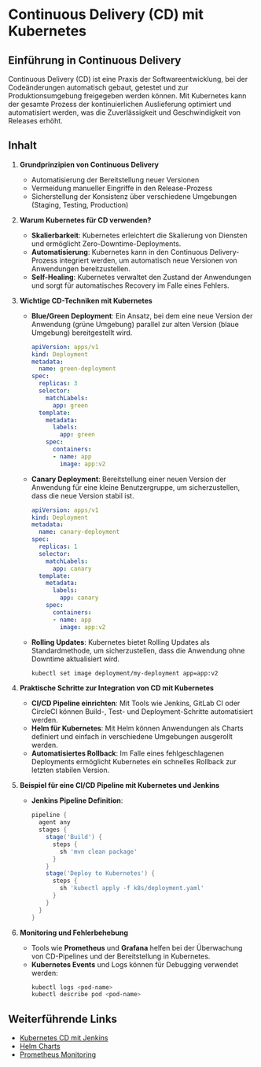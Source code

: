 
# Continuous Delivery (CD) mit Kubernetes

## Einführung in Continuous Delivery

Continuous Delivery (CD) ist eine Praxis der Softwareentwicklung, bei der Codeänderungen automatisch gebaut, getestet und zur Produktionsumgebung freigegeben werden können. Mit Kubernetes kann der gesamte Prozess der kontinuierlichen Auslieferung optimiert und automatisiert werden, was die Zuverlässigkeit und Geschwindigkeit von Releases erhöht.

## Inhalt

1. **Grundprinzipien von Continuous Delivery**
    - Automatisierung der Bereitstellung neuer Versionen
    - Vermeidung manueller Eingriffe in den Release-Prozess
    - Sicherstellung der Konsistenz über verschiedene Umgebungen (Staging, Testing, Production)

2. **Warum Kubernetes für CD verwenden?**
    - **Skalierbarkeit**: Kubernetes erleichtert die Skalierung von Diensten und ermöglicht Zero-Downtime-Deployments.
    - **Automatisierung**: Kubernetes kann in den Continuous Delivery-Prozess integriert werden, um automatisch neue Versionen von Anwendungen bereitzustellen.
    - **Self-Healing**: Kubernetes verwaltet den Zustand der Anwendungen und sorgt für automatisches Recovery im Falle eines Fehlers.

3. **Wichtige CD-Techniken mit Kubernetes**

    - **Blue/Green Deployment**:
      Ein Ansatz, bei dem eine neue Version der Anwendung (grüne Umgebung) parallel zur alten Version (blaue Umgebung) bereitgestellt wird.
      ```yaml
      apiVersion: apps/v1
      kind: Deployment
      metadata:
        name: green-deployment
      spec:
        replicas: 3
        selector:
          matchLabels:
            app: green
        template:
          metadata:
            labels:
              app: green
          spec:
            containers:
            - name: app
              image: app:v2
      ```

    - **Canary Deployment**:
      Bereitstellung einer neuen Version der Anwendung für eine kleine Benutzergruppe, um sicherzustellen, dass die neue Version stabil ist.
      ```yaml
      apiVersion: apps/v1
      kind: Deployment
      metadata:
        name: canary-deployment
      spec:
        replicas: 1
        selector:
          matchLabels:
            app: canary
        template:
          metadata:
            labels:
              app: canary
          spec:
            containers:
            - name: app
              image: app:v2
      ```

    - **Rolling Updates**:
      Kubernetes bietet Rolling Updates als Standardmethode, um sicherzustellen, dass die Anwendung ohne Downtime aktualisiert wird.
      ```bash
      kubectl set image deployment/my-deployment app=app:v2
      ```

4. **Praktische Schritte zur Integration von CD mit Kubernetes**
    - **CI/CD Pipeline einrichten**: Mit Tools wie Jenkins, GitLab CI oder CircleCI können Build-, Test- und Deployment-Schritte automatisiert werden.
    - **Helm für Kubernetes**: Mit Helm können Anwendungen als Charts definiert und einfach in verschiedene Umgebungen ausgerollt werden.
    - **Automatisiertes Rollback**: Im Falle eines fehlgeschlagenen Deployments ermöglicht Kubernetes ein schnelles Rollback zur letzten stabilen Version.

5. **Beispiel für eine CI/CD Pipeline mit Kubernetes und Jenkins**
    - **Jenkins Pipeline Definition**:
      ```groovy
      pipeline {
        agent any
        stages {
          stage('Build') {
            steps {
              sh 'mvn clean package'
            }
          }
          stage('Deploy to Kubernetes') {
            steps {
              sh 'kubectl apply -f k8s/deployment.yaml'
            }
          }
        }
      }
      ```

6. **Monitoring und Fehlerbehebung**
    - Tools wie **Prometheus** und **Grafana** helfen bei der Überwachung von CD-Pipelines und der Bereitstellung in Kubernetes.
    - **Kubernetes Events** und Logs können für Debugging verwendet werden:
      ```bash
      kubectl logs <pod-name>
      kubectl describe pod <pod-name>
      ```

## Weiterführende Links

- [Kubernetes CD mit Jenkins](https://kubernetes.io/docs/concepts/cluster-administration/manage-deployment/)
- [Helm Charts](https://helm.sh/)
- [Prometheus Monitoring](https://prometheus.io/)
